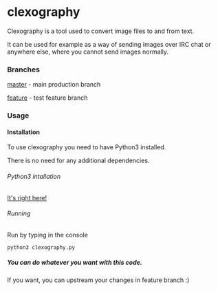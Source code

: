 # clexography
Clexography is a tool used to convert image files to and from text.

It can be used for example as a way of sending images over IRC chat or anywhere else, where you cannot send images normally.

### Branches
[master](https://github.com/eXotech-code/clexography/tree/master) -  main production branch

[feature](#) - test feature branch


### Usage
#### Installation
To use clexography you need to have Python3 installed.

There is no need for any additional dependencies.

###### Python3 intallation
[It's right here!](https://wiki.python.org/moin/BeginnersGuide/Download)

###### Running
Run by typing in the console

`python3 clexography.py`

##### You can do whatever you want with this code.

If you want, you can upstream your changes in feature branch :)
